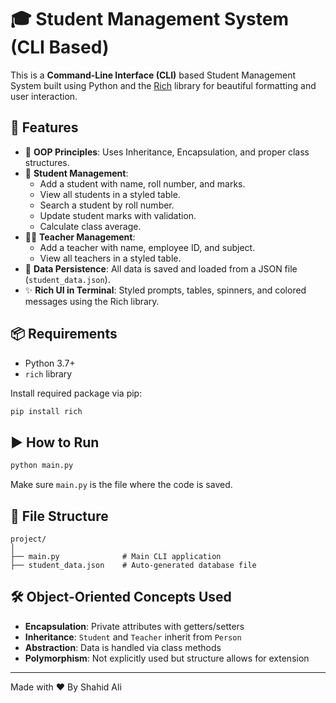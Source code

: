 # 🎓 Student Management System (CLI Based)

This is a **Command-Line Interface (CLI)** based Student Management System built using Python and the [Rich](https://github.com/Textualize/rich) library for beautiful formatting and user interaction.

## 🚀 Features

- 🔐 **OOP Principles**: Uses Inheritance, Encapsulation, and proper class structures.
- 📝 **Student Management**:
  - Add a student with name, roll number, and marks.
  - View all students in a styled table.
  - Search a student by roll number.
  - Update student marks with validation.
  - Calculate class average.
- 👨‍🏫 **Teacher Management**:
  - Add a teacher with name, employee ID, and subject.
  - View all teachers in a styled table.
- 💾 **Data Persistence**: All data is saved and loaded from a JSON file (`student_data.json`).
- ✨ **Rich UI in Terminal**: Styled prompts, tables, spinners, and colored messages using the Rich library.

## 📦 Requirements

- Python 3.7+
- `rich` library

Install required package via pip:

```bash
pip install rich
```

## ▶️ How to Run

```bash
python main.py
```

Make sure `main.py` is the file where the code is saved.

## 📁 File Structure

```
project/
│
├── main.py              # Main CLI application
├── student_data.json    # Auto-generated database file

```

## 🛠️ Object-Oriented Concepts Used

- **Encapsulation**: Private attributes with getters/setters
- **Inheritance**: `Student` and `Teacher` inherit from `Person`
- **Abstraction**: Data is handled via class methods
- **Polymorphism**: Not explicitly used but structure allows for extension

---

Made with ❤️ By Shahid Ali